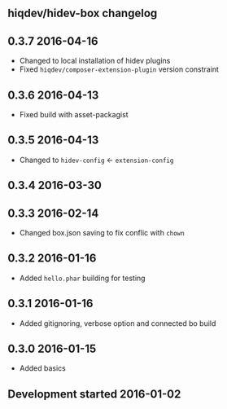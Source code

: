 hiqdev/hidev-box changelog
--------------------------

## 0.3.7 2016-04-16

- Changed to local installation of hidev plugins
- Fixed `hiqdev/composer-extension-plugin` version constraint

## 0.3.6 2016-04-13

- Fixed build with asset-packagist

## 0.3.5 2016-04-13

- Changed to `hidev-config` <- `extension-config`

## 0.3.4 2016-03-30


## 0.3.3 2016-02-14

- Changed box.json saving to fix conflic with `chown`

## 0.3.2 2016-01-16

- Added `hello.phar` building for testing

## 0.3.1 2016-01-16

- Added gitignoring, verbose option and connected bo build

## 0.3.0 2016-01-15

- Added basics

## Development started 2016-01-02

